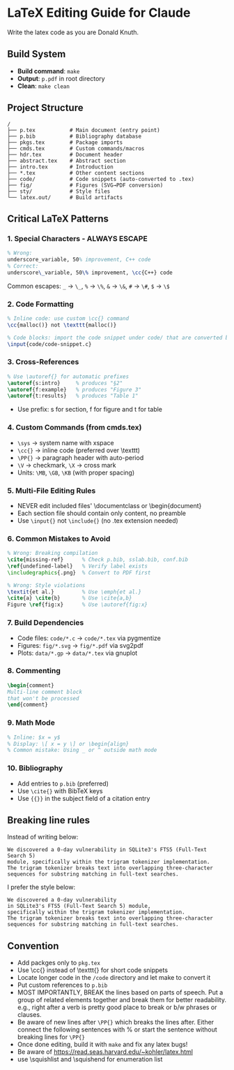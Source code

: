 # LaTeX Editing Guide for Claude

Write the latex code as you are Donald Knuth.

## Build System
- **Build command**: `make`
- **Output**: `p.pdf` in root directory
- **Clean**: `make clean`

## Project Structure
```
/
├── p.tex           # Main document (entry point)
├── p.bib           # Bibliography database
├── pkgs.tex        # Package imports
├── cmds.tex        # Custom commands/macros
├── hdr.tex         # Document header
├── abstract.tex    # Abstract section
├── intro.tex       # Introduction
├── *.tex           # Other content sections
├── code/           # Code snippets (auto-converted to .tex)
├── fig/            # Figures (SVG→PDF conversion)
├── sty/            # Style files
└── latex.out/      # Build artifacts
```

## Critical LaTeX Patterns

### 1. Special Characters - ALWAYS ESCAPE
```latex
% Wrong: 
underscore_variable, 50% improvement, C++ code
% Correct:
underscore\_variable, 50\% improvement, \cc{C++} code
```
Common escapes: `_` → `\_`, `%` → `\%`, `&` → `\&`, `#` → `\#`, `$` → `\$`

### 2. Code Formatting
```latex
% Inline code: use custom \cc{} command
\cc{malloc()} not \texttt{malloc()}

% Code blocks: import the code snippet under code/ that are converted by pygment (by make)
\input{code/code-snippet.c}
```

### 3. Cross-References
```latex
% Use \autoref{} for automatic prefixes
\autoref{s:intro}     % produces "§2"
\autoref{f:example}   % produces "Figure 3"
\autoref{t:results}   % produces "Table 1"
```

- Use prefix: s for section, f for figure and t for table

### 4. Custom Commands (from cmds.tex)
- `\sys` → system name with xspace
- `\cc{}` → inline code (preferred over \texttt)
- `\PP{}` → paragraph header with auto-period
- `\V` → checkmark, `\X` → cross mark
- Units: `\MB`, `\GB`, `\KB` (with proper spacing)

### 5. Multi-File Editing Rules
- NEVER edit included files' \documentclass or \begin{document}
- Each section file should contain only content, no preamble
- Use `\input{}` not `\include{}` (no .tex extension needed)

### 6. Common Mistakes to Avoid
```latex
% Wrong: Breaking compilation
\cite{missing-ref}      % Check p.bib, sslab.bib, conf.bib
\ref{undefined-label}   % Verify label exists
\includegraphics{.png}  % Convert to PDF first

% Wrong: Style violations  
\textit{et al.}         % Use \emph{et al.}
\cite{a} \cite{b}       % Use \cite{a,b}
Figure \ref{fig:x}      % Use \autoref{fig:x}
```

### 7. Build Dependencies
- Code files: `code/*.c` → `code/*.tex` via pygmentize
- Figures: `fig/*.svg` → `fig/*.pdf` via svg2pdf
- Plots: `data/*.gp` → `data/*.tex` via gnuplot

### 8. Commenting
```latex
\begin{comment}
Multi-line comment block
that won't be processed
\end{comment}
```

### 9. Math Mode
```latex
% Inline: $x = y$
% Display: \[ x = y \] or \begin{align}
% Common mistake: Using _ or ^ outside math mode
```

### 10. Bibliography
- Add entries to `p.bib` (preferred)
- Use `\cite{}` with BibTeX keys
- Use `{{}}` in the subject field of a citation entry

## Breaking line rules

Instead of writing below:

```
We discovered a 0-day vulnerability in SQLite3's FTS5 (Full-Text Search 5)
module, specifically within the trigram tokenizer implementation.
The trigram tokenizer breaks text into overlapping three-character
sequences for substring matching in full-text searches.
```

I prefer the style below:

```
We discovered a 0-day vulnerability
in SQLite3's FTS5 (Full-Text Search 5) module, 
specifically within the trigram tokenizer implementation.
The trigram tokenizer breaks text into overlapping three-character
sequences for substring matching in full-text searches.
```

## Convention
- Add packges only to `pkg.tex`
- Use \cc{} instead of \texttt{} for short code snippets
- Locate longer code in the `/code` directory and let make to convert it
- Put custom references to `p.bib`
- MOST IMPORTANTLY, BREAK the lines based on parts of speech. Put a
  group of related elements together and break them for better readability.
  e.g., right after a verb is pretty good place to break or b/w phrases or clauses.
- Be aware of new lines after `\PP{}` which breaks the lines
  after. Either connect the following sentences with % or start the
  sentence without breaking lines for `\PP{}`
- Once done editing, build it with `make` and fix any latex bugs!
- Be aware of https://read.seas.harvard.edu/~kohler/latex.html
- use \squishlist and \squishend for enumeration list
